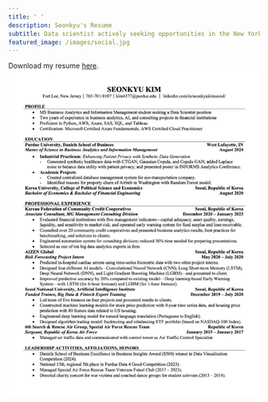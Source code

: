```yaml
---
title: ' '
description: Seonkyu's Resume
subtitle: Data scientist actively seeking opportunities in the New York Metropolitan area.
featured_image: /images/social.jpg
---
```

Download my resume [here](https://qrco.de/bevxN8).
![](/images/resume.jpg)
